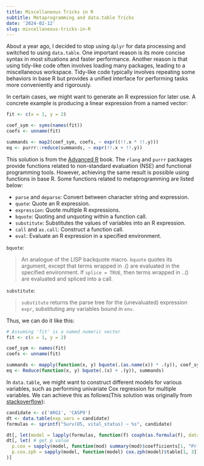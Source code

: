 ```yaml
---
title: Miscellaneous Tricks in R
subtitle: Metaprogramming and data.table Tricks
date: '2024-02-12'
slug: miscellaneous-tricks-in-R
---
```


About a year ago, I decided to stop using `dplyr` for data processing and switched to using `data.table`. One important reason is its more concise syntax in most situations and faster performance. Another reason is that using tidy-like code often involves loading many packages, leading to a miscellaneous workspace. Tidy-like code typically involves repeating some behaviors in base R but provides a unified interface for performing tasks more conveniently and rigorously.

In certain cases, we might want to generate an R expression for later use. A concrete example is producing a linear expression from a named vector:

```r
fit <- c(x = 1, y = 2)

coef_sym <- syms(names(fit))
coefs <- unname(fit)

summands <- map2(coef_sym, coefs, ~ expr((!!.x * !!.y)))
eq <- purrr::reduce(summands, ~ expr(!!.x + !!.y))
```

This solution is from the [Advanced R](https://adv-r.hadley.nz/quasiquotation.html#expr-case-studies) book. The `rlang` and `purrr` packages provide functions related to non-standard evaluation (NSE) and functional programming tools. However, achieving the same result is possible using functions in base R. Some functions related to metaprogramming are listed below:

- `parse` and `deparse`: Convert between character string and expression.
- `quote`: Quote an R expression.
- `expression`: Quote multiple R expressions.
- `bquote`: Quoting and unquoting within a function call.
- `substitute`: Substitutes the values of variables into an R expression.
- `call` and `as.call`: Construct a function call.
- `eval`: Evaluate an R expression in a specified environment.

`bquote`:

>An analogue of the LISP backquote macro. `bquote` quotes its argument, except that terms wrapped in .() are evaluated in the specified environment. If `splice = TRUE`, then terms wrapped in ..() are evaluated and spliced into a call.

`substitute`:

>`substitute` returns the parse tree for the (unevaluated) expression `expr`, substituting any variables bound in `env`.

Thus, we can do it like this:

```r
# Assuming 'fit' is a named numeric vector
fit <- c(x = 1, y = 2)

coef_sym <- names(fit)
coefs <- unname(fit)

summands <- mapply(function(x, y) bquote(.(as.name(x)) * .(y)), coef_sym, coefs, SIMPLIFY = FALSE)
eq <- Reduce(function(x, y) bquote(.(x) + .(y)), summands)
```

In `data.table`, we might want to construct different models for various variables, such as performing univariate Cox regression for multiple variables. We can achieve this as follows(This solution was originally from [stackoverflow](https://stackoverflow.com/)):

```r
candidate <- c('ARG1', 'CASP9')
dt <- data.table(exp_vars = candidate)
formulas <- sprintf("Surv(OS, vital_status) ~ %s", candidate)

dt[, let(model = lapply(formulas, function(f) coxph(as.formula(f), data = train)) ), by = exp_vars]
dt[, let( # get p value
  p.cox = sapply(model, function(mod) summary(mod)$coefficients[1, "Pr(>|z|)"]),
  p.cox.zph = sapply(model, function(model) cox.zph(model)$table[1, 3])
)]
```
